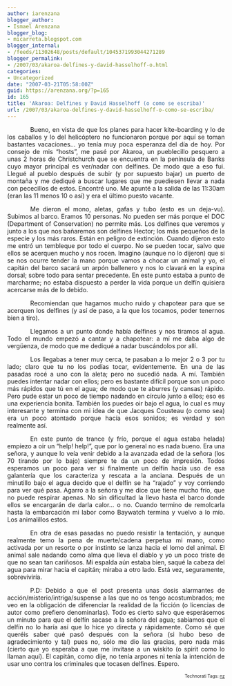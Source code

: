 ```yaml
---
author: iarenzana
blogger_author:
- Ismael Arenzana
blogger_blog:
- micarreta.blogspot.com
blogger_internal:
- /feeds/11302648/posts/default/1045371993044271289
blogger_permalink:
- /2007/03/akaroa-delfines-y-david-hasselhoff-o.html
categories:
- Uncategorized
date: "2007-03-21T05:58:00Z"
guid: https://arenzana.org/?p=165
id: 165
title: 'Akaroa: Delfines y David Hasselhoff (o como se escriba)'
url: /2007/03/akaroa-delfines-y-david-hasselhoff-o-como-se-escriba/
---
```

<p style="text-align:justify;text-indent:40pt;">
  Bueno, en vista de que los planes para hacer kite-boarding y lo de los caballos y lo del helicóptero no funcionaron porque por aquí se toman bastantes vacaciones&#8230; yo tenía muy poca esperanza del día de hoy. Por consejo de mis &#8220;hosts&#8221;, me pasé por Akaroa, un pueblecillo pesquero a unas 2 horas de Christchurch que se encuentra en la península de Banks cuyo mayor principal es ver/nadar con delfines. De modo que a eso fui. Llegué al pueblo después de subir (y por supuesto bajar) un puerto de montaña y me dediqué a buscar lugares que me puediesen llevar a nada con pececillos de estos. Encontré uno. Me apunté a la salida de las 11:30am (eran las 11 menos 10 o así) y era el último puesto vacante.
</p>

<p style="text-align:justify;text-indent:40pt;">
  Me dieron el mono, aletas, gafas y tubo (esto es un deja-vu). Subimos al barco. Eramos 10 personas. No pueden ser más porque el DOC (Department of Conservation) no permite más. Los delfines que veremos y junto a los que nos bañaremos son delfines Hector; los más pequeños de la especie y los más raros. Están en peligro de extinción. Cuando dijeron esto me entró un tembleque por todo el cuerpo. No se pueden tocar, salvo que ellos se acerquen mucho y nos rocen. Imagino (aunque no lo dijeron) que si se nos ocurre tender la mano porque vamos a chocar un animal y yo, el capitán del barco sacará un arpón ballenero y nos lo clavará en la espina dorsal; sobre todo para sentar precedente. En este punto estaba a punto de marcharme; no estaba dispuesto a perder la vida porque un delfín quisiera acercarse más de lo debido.
</p>

<p style="text-align:justify;text-indent:40pt;">
  Recomiendan que hagamos mucho ruido y chapotear para que se acerquen los delfines (y así de paso, a la que los tocamos, poder tenernos bien a tiro).
</p>

<p style="text-align:justify;text-indent:40pt;">
  Llegamos a un punto donde había delfines y nos tiramos al agua. Todo el mundo empezó a cantar y a chapotear: a mí me daba algo de vergüenza, de modo que me dediqué a nadar buscándolos por allí.
</p>

<p style="text-align:justify;text-indent:40pt;">
  Los llegabas a tener muy cerca, te pasaban a lo mejor 2 o 3 por tu lado; claro que tu no los podías tocar, evidentemente. En una de las pasadas rocé a uno con la aleta; pero no sucedió nada. A mí. También puedes intentar nadar con ellos; pero es bastante difícil porque son un poco más rápidos que tú en el agua; de modo que te aburres (y cansas) rápido. Pero pude estar un poco de tiempo nadando en círculo junto a ellos; eso es una experiencia bonita. También los puedes oir bajo el agua, lo cual es muy interesante y termina con mi idea de que Jacques Cousteau (o como sea) era un poco atontado porque hacía esos sonidos; es verdad y son realmente así.
</p>

<p style="text-align:justify;text-indent:40pt;">
  En este punto de trance (y frío, porque el agua estaba helada) empiezo a oir un &#8220;help! help!&#8221;, que por lo general no es nada bueno. Era una señora, y aunque lo veía venir debido a la avanzada edad de la señora (los 70 tirando por lo bajo) siempre te da un poco de impresión. Todos esperamos un poco para ver si finalmente un delfín hacía uso de esa galantería que los caracteriza y rescata a la anciana. Después de un minutillo bajo el agua decido que el delfín se ha &#8220;rajado&#8221; y voy corriendo para ver qué pasa. Agarro a la señora y me dice que tiene mucho frío, que no puede respirar apenas. No sin dificultad la llevo hasta el barco donde ellos se encargarán de darla calor&#8230; o no. Cuando termino de remolcarla hasta la embarcación mi labor como Baywatch termina y vuelvo a lo mío. Los animalillos estos.
</p>

<p style="text-align:justify;text-indent:40pt;">
  En otra de esas pasadas no puedo resistir la tentación, y aunque realmente temo la pena de muerte/cadena perpetua mi mano, como activada por un resorte o por instinto se lanza hacia el lomo del animal. El animal sale nadando como alma que lleva el diablo y yo un poco triste de que no sean tan cariñosos. Mi espalda aún estaba bien, saqué la cabeza del agua para mirar hacia el capitán; miraba a otro lado. Está vez, seguramente, sobreviviría.
</p>

<p style="text-align:justify;text-indent:40pt;">
  P.D: Debido a que el post presenta unas dosis alarmantes de acción/misterio/intriga/suspense a las que no os tengo acostumbrados; me veo en la obligación de diferenciar la realidad de la ficción (o licencias de autor como prefiero denominarlas). Todo es cierto salvo que esperásemos un minuto para que el delfín sacase a la señora del agua; sabíamos que el delfín no lo haría así que lo hice yo directa y rápidamente. Como sé que queréis saber qué pasó después con la señora (si hubo beso de agradecimiento y tal) pues no, sólo me dio las gracias, pero nada más (cierto que yo esperaba a que me invitase a un wiskito (o spirit como lo llaman aquí). El capitán, como dije, no tenía arpones ni tenía la intención de usar uno contra los criminales que tocasen delfines. Espero.
</p>

<!-- technorati tags start -->

<p style="text-align:right;font-size:10px;">
  Technorati Tags: <a href="http://www.technorati.com/tag/nz" rel="tag">nz</a>
</p>

<!-- technorati tags end -->